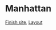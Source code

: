# Manhattan
[Finish site](https://dayanych.github.io/manhattan/build/index.html), [Layout](https://www.figma.com/file/fwXPkxZdWJYPKfpThb4uSQ/Templates-%2328.-More-on-d-e-n.info-(Copy)?node-id=0-1&t=VpFgceMS4R2XlV6x-0)
